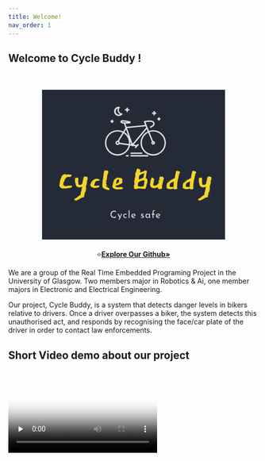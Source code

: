 ```yaml
---
title: Welcome!
nav_order: 1
---
```

## Welcome to Cycle Buddy !
<p align="center">
    <br><br>
    <img src="images/Logo.png" alt="Logo" >
    <br><br>
    ⭐️<a href="https://github.com/OmarJabri7/Cycle_Buddy"><strong>Explore Our Github»</strong></a>
</p>

We are a group of the Real Time Embedded Programing Project in the University of Glasgow.  Two members major in Robotics & Ai, one member majors in Electronic and Electrical Engineering.<br>

Our project, Cycle Buddy, is a system that detects danger levels in bikers relative to drivers. Once a driver overpasses a biker, the system detects this unauthorised act, and responds by recognising the face/car plate of the driver in order to contact law enforcements. <br />

## Short Video demo about our project 
<br>
<video id="video" controls="" preload="none" poster="https://user-images.githubusercontent.com/35663665/115083703-b6767e00-9eff-11eb-9815-4cbdc0df435f.mp4/2010/05/sintel/poster.png">
      <source id="mp4" src="https://user-images.githubusercontent.com/35663665/115083703-b6767e00-9eff-11eb-9815-4cbdc0df435f.mp4" type="video/mp4">
      <p>Your user agent does not support the HTML5 Video element.</p>
    </video>
